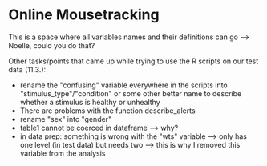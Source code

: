 # Online Mousetracking

This is a space where all variables names and their definitions can go --> Noelle, could you do that?

Other tasks/points that came up while trying to use the R scripts on our test data (11.3.):

+ rename the "confusing" variable everywhere in the scripts into "stimulus_type"/"condition" or some other better name to describe whether a stimulus is healthy or unhealthy
+ There are problems with the function describe_alerts
+ rename "sex" into "gender"
+ table1 cannot be coerced in dataframe --> why?
+ in data prep: something is wrong with the "wts" variable --> only has one level (in test data) but needs two --> this is why I removed this variable from the analysis
